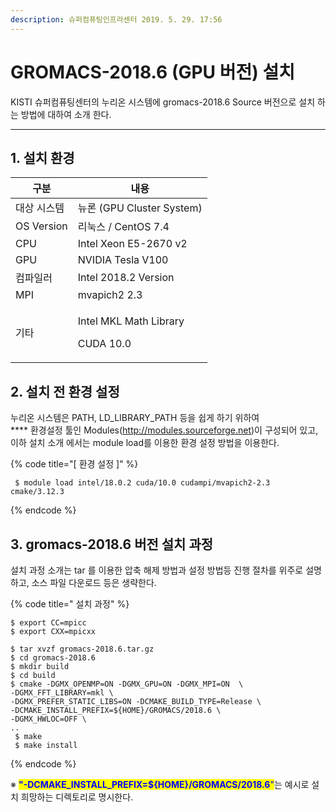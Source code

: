 ```yaml
---
description: 슈퍼컴퓨팅인프라센터 2019. 5. 29. 17:56
---
```


# GROMACS-2018.6 (GPU 버전) 설치

KISTI 슈퍼컴퓨팅센터의 누리온 시스템에 gromacs-2018.6 Source 버전으로 설치 하는 방법에 대하여 소개 한다.

****

## **1. 설치 환경**

|   **구분**       | **내용**                                        |
| -------------- | --------------------------------------------- |
|  대상 시스템        | 뉴론 (GPU Cluster System)                       |
|  OS Version    | 리눅스 / CentOS 7.4                              |
|  CPU           | Intel Xeon E5-2670 v2                         |
|  GPU           | NVIDIA Tesla V100                             |
|  컴파일러          | Intel 2018.2 Version                          |
|  MPI           | mvapich2 2.3                                  |
| <p> 기타<br></p> | <p>Intel MKL Math Library</p><p>CUDA 10.0</p> |



## **2. 설치 전 환경 설정**

&#x20; 누리온 시스템은 PATH, LD\_LIBRARY\_PATH 등을 쉽게 하기 위하여 \
****  환경설정 툴인 Modules(http://modules.sourceforge.net)이 구성되어 있고,\
&#x20; 이하 설치 소개 에서는 module load를 이용한 환경 설정 방법을 이용한다.



{% code title="[ 환경 설정 ]" %}
```
 $ module load intel/18.0.2 cuda/10.0 cudampi/mvapich2-2.3 cmake/3.12.3
```
{% endcode %}

## **3. gromacs-2018.6 버전 설치 과정**

&#x20;설치 과정 소개는 tar 를 이용한 압축 해제 방법과 설정 방법등 진행 절차를 위주로 설명하고, 소스 파일 다운로드 등은 생략한다. &#x20;

{% code title=" 설치 과정" %}
```
$ export CC=mpicc 
$ export CXX=mpicxx 

$ tar xvzf gromacs-2018.6.tar.gz
$ cd gromacs-2018.6
$ mkdir build
$ cd build
$ cmake -DGMX_OPENMP=ON -DGMX_GPU=ON -DGMX_MPI=ON  \
-DGMX_FFT_LIBRARY=mkl \
-DGMX_PREFER_STATIC_LIBS=ON -DCMAKE_BUILD_TYPE=Release \
-DCMAKE_INSTALL_PREFIX=${HOME}/GROMACS/2018.6 \
-DGMX_HWLOC=OFF \
..
 $ make
 $ make install
```
{% endcode %}

※ <mark style="color:blue;">**"-DCMAKE\_INSTALL\_PREFIX=${HOME}/GROMACS/2018.6**</mark><mark style="color:blue;">"</mark>는 예시로 설치 희망하는 디렉토리로 명시한다.

